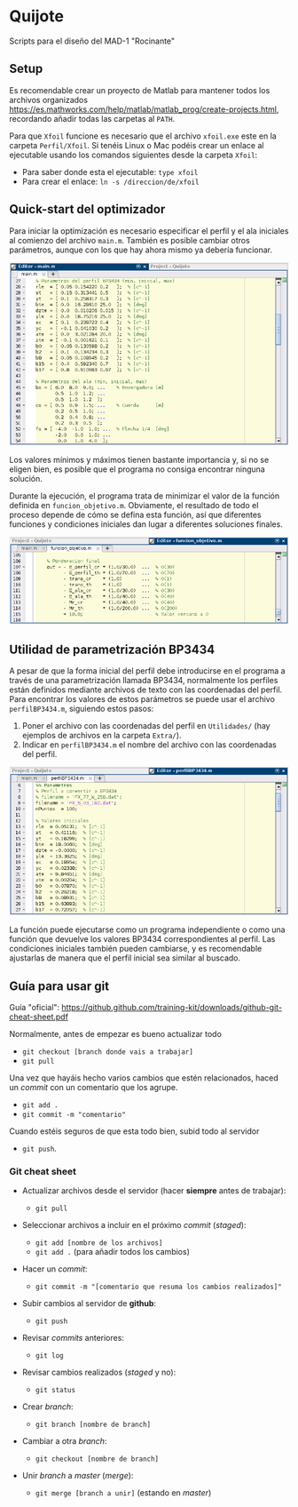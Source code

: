 # Quijote
Scripts para el diseño del MAD-1 "Rocinante"

## Setup

Es recomendable crear un proyecto de Matlab para mantener todos los
archivos organizados
<https://es.mathworks.com/help/matlab/matlab_prog/create-projects.html>,
recordando añadir todas las carpetas al `PATH`.

Para que `Xfoil` funcione es necesario que el archivo `xfoil.exe` este en
la carpeta `Perfil/Xfoil`. Si tenéis Linux o Mac podéis crear un enlace
al ejecutable usando los comandos siguientes desde la carpeta `Xfoil`:

* Para saber donde esta el ejecutable: `type xfoil`
* Para crear el enlace: `ln -s /direccion/de/xfoil`

## Quick-start del optimizador

Para iniciar la optimización es necesario especificar el perfil y el ala
iniciales al comienzo del archivo `main.m`. También es posible cambiar otros
parámetros, aunque con los que hay ahora mismo ya debería funcionar.

![Parámetros iniciales del optimizador](./img/main_x0.png)

Los valores mínimos y máximos tienen bastante importancia y, si no se eligen
bien, es posible que el programa no consiga encontrar ninguna solución.

Durante la ejecución, el programa trata de minimizar el valor de la función
definida en `funcion_objetivo.m`. Obviamente, el resultado de todo el proceso
depende de cómo se defina esta función, así que diferentes funciones y
condiciones iniciales dan lugar a diferentes soluciones finales.

![Función objetivo](./img/objetivo.png)

## Utilidad de parametrización BP3434

A pesar de que la forma inicial del perfil debe introducirse en el programa
a través de una parametrización llamada BP3434, normalmente los perfiles están
definidos mediante archivos de texto con las coordenadas del perfil. Para
encontrar los valores de estos parámetros se puede usar el archivo
`perfilBP3434.m`, siguiendo estos pasos:

1. Poner el archivo con las coordenadas del perfil en `Utilidades/` (hay
   ejemplos de archivos en la carpeta `Extra/`).
2. Indicar en `perfilBP3434.m` el nombre del archivo con las coordenadas del
   perfil.

![Especificación del archivo de coordenadas](./img/perfil_BP3434.png)

La función puede ejecutarse como un programa independiente o como una función
que devuelve los valores BP3434 correspondientes al perfil. Las condiciones
iniciales también pueden cambiarse, y es recomendable ajustarlas de manera que
el perfil inicial sea similar al buscado.

## Guía para usar git

Guía "oficial":
<https://github.github.com/training-kit/downloads/github-git-cheat-sheet.pdf>

Normalmente, antes de empezar es bueno actualizar todo

* `git checkout [branch donde vais a trabajar]`
* `git pull`

Una vez que hayáis hecho varios cambios que estén relacionados, haced un
_commit_ con un comentario que los agrupe.

* `git add .`
* `git commit -m "comentario"`

Cuando estéis seguros de que esta todo bien, subid todo al servidor

* `git push`.

### Git cheat sheet

* Actualizar archivos desde el servidor (hacer **siempre** antes de trabajar):
    - `git pull`

* Seleccionar archivos a incluir en el próximo _commit_ (_staged_):
    - `git add [nombre de los archivos]`
    - `git add .` (para añadir todos los cambios)

* Hacer un _commit_:
    - `git commit -m "[comentario que resuma los cambios realizados]"`

* Subir cambios al servidor de **github**:
    - `git push`

* Revisar _commits_ anteriores:
    - `git log`

* Revisar cambios realizados (_staged_ y no):
    - `git status`

* Crear _branch_:
    - `git branch [nombre de branch]`

* Cambiar a otra _branch_:
    - `git checkout [nombre de branch]`

* Unir _branch_ a _master_ (_merge_):
    - `git merge [branch a unir]` (estando en _master_)
